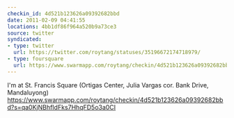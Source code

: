 ```yaml
---
checkin_id: 4d521b123626a09392682bbd
date: 2011-02-09 04:41:55
locations: 4bb1df86f964a520b9a73ce3
source: twitter
syndicated:
- type: twitter
  url: https://twitter.com/roytang/statuses/35196672174718979/
- type: foursquare
  url: https://www.swarmapp.com/roytang/checkin/4d521b123626a09392682bbd?s=qa0KjNBhfIdFks7HhqFD5o3a0CI
---
```


I'm at St. Francis Square (Ortigas Center, Julia Vargas cor. Bank Drive, Mandaluyong) https://www.swarmapp.com/roytang/checkin/4d521b123626a09392682bbd?s=qa0KjNBhfIdFks7HhqFD5o3a0CI